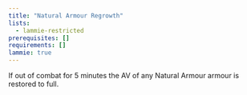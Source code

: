 ```yaml
---
title: "Natural Armour Regrowth"
lists:
  - lammie-restricted
prerequisites: []
requirements: []
lammie: true
---
```


If out of combat for 5 minutes the AV of any Natural Armour armour is restored to full.
